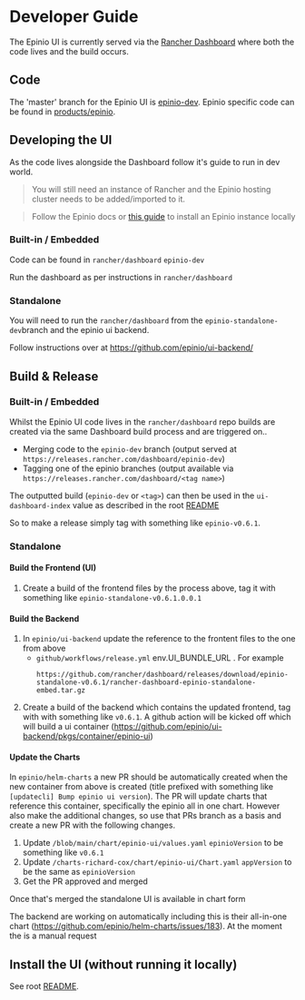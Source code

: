 # Developer Guide

The Epinio UI is currently served via the [Rancher Dashboard](https://github.com/rancher/dashboard) where both the code lives and the build occurs.


## Code

The 'master' branch for the Epinio UI is [epinio-dev](https://github.com/rancher/dashboard/tree/epinio-dev). Epinio specific code can be found in [products/epinio](https://github.com/rancher/dashboard/tree/epinio-dev/products/epinio).


## Developing the UI

As the code lives alongside the Dashboard follow it's guide to run in dev world.

> You will still need an instance of Rancher and the Epinio hosting cluster needs to be added/imported to it.

> Follow the Epinio docs or [this guide](install-epinio.md) to install an Epinio instance locally

### Built-in / Embedded

Code can be found in `rancher/dashboard` `epinio-dev`

Run the dashboard as per instructions in `rancher/dashboard`

### Standalone

You will need to run the `rancher/dashboard` from the `epinio-standalone-dev`branch and the epinio ui backend.

Follow instructions over at https://github.com/epinio/ui-backend/ 

## Build & Release

### Built-in / Embedded

Whilst the Epinio UI code lives in the `rancher/dashboard` repo builds are created via the same Dashboard build process and are triggered on..

- Merging code to the `epinio-dev` branch (output served at `https://releases.rancher.com/dashboard/epinio-dev`)
- Tagging one of the epinio branches (output available via `https://releases.rancher.com/dashboard/<tag name>`)

The outputted build (`epinio-dev` or `<tag>`) can then be used in the `ui-dashboard-index` value as described in the root [README](https://github.com/epinio/ui)

So to make a release simply tag with something like `epinio-v0.6.1`.

### Standalone

#### Build the Frontend (UI)
1. Create a build of the frontend files by the process above, tag it with something like `epinio-standalone-v0.6.1.0.0.1`

#### Build the Backend
1. In `epinio/ui-backend` update the reference to the frontent files to the one from above
   - `github/workflows/release.yml` env.UI_BUNDLE_URL . For example
      ```
      https://github.com/rancher/dashboard/releases/download/epinio-standalone-v0.6.1/rancher-dashboard-epinio-standalone-embed.tar.gz
      ```
2. Create a build of the backend which contains the updated frontend, tag with with something like `v0.6.1`. A github action will be kicked off which will build a ui container (https://github.com/epinio/ui-backend/pkgs/container/epinio-ui)

#### Update the Charts
In `epinio/helm-charts` a new PR should be automatically created when the new container from above is created (title prefixed with something like `[updatecli] Bump epinio ui version`). The PR will update charts that reference this container, specifically the epinio all in one chart. However also make the additional changes, so use that PRs branch as a basis and create a new PR with the following changes.
1. Update `/blob/main/chart/epinio-ui/values.yaml` `epinioVersion` to be something like `v0.6.1`
2. Update `/charts-richard-cox/chart/epinio-ui/Chart.yaml` `appVersion` to be the same as `epinioVersion`
3. Get the PR approved and merged

Once that's merged the standalone UI is available in chart form

The backend are working on automatically including this is their all-in-one chart (https://github.com/epinio/helm-charts/issues/183). At the moment the is a manual request


## Install the UI (without running it locally)

See root [README](https://github.com/epinio/ui).

